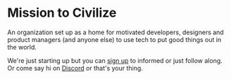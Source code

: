 # Mission to Civilize

An organization set up as a home for motivated developers, designers and product managers (and anyone else) to use tech to put good things out in the world.

We're just starting up but you can [sign up](https://stephensauceda.com/mission-to-civilize/) to informed or just follow along. Or come say hi on [Discord](https://discord.gg/PFYP9Swa) or that's your thing.
